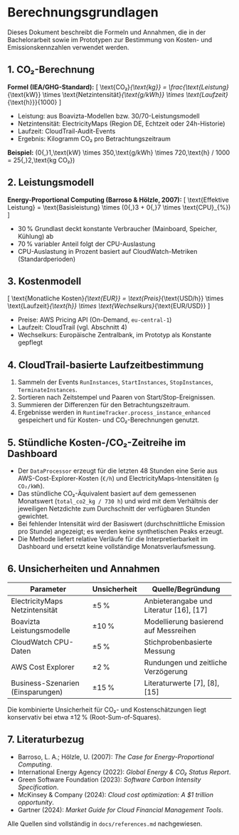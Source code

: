 # Berechnungsgrundlagen

Dieses Dokument beschreibt die Formeln und Annahmen, die in der Bachelorarbeit sowie im Prototypen zur Bestimmung von Kosten- und Emissionskennzahlen verwendet werden.

## 1. CO₂-Berechnung
**Formel (IEA/GHG-Standard):**
\[
\text{CO₂}_{\text{kg}} = \frac{\text{Leistung}_{\text{kW}} \times \text{Netzintensität}_{\text{g/kWh}} \times \text{Laufzeit}_{\text{h}}}{1000}
\]

- Leistung: aus Boavizta-Modellen bzw. 30/70-Leistungsmodell
- Netzintensität: ElectricityMaps (Region DE, Echtzeit oder 24h-Historie)
- Laufzeit: CloudTrail-Audit-Events
- Ergebnis: Kilogramm CO₂ pro Betrachtungszeitraum

**Beispiel:**
\(0{,}1\,\text{kW} \times 350\,\text{g/kWh} \times 720\,\text{h} / 1000 = 25{,}2\,\text{kg CO₂}\)

## 2. Leistungsmodell
**Energy-Proportional Computing (Barroso & Hölzle, 2007):**
\[
\text{Effektive Leistung} = \text{Basisleistung} \times (0{,}3 + 0{,}7 \times \text{CPU}_{\%})
\]

- 30 % Grundlast deckt konstante Verbraucher (Mainboard, Speicher, Kühlung) ab
- 70 % variabler Anteil folgt der CPU-Auslastung
- CPU-Auslastung in Prozent basiert auf CloudWatch-Metriken (Standardperioden)

## 3. Kostenmodell
\[
\text{Monatliche Kosten}_{\text{EUR}} = \text{Preis}_{\text{USD/h}} \times \text{Laufzeit}_{\text{h}} \times \text{Wechselkurs}_{\text{EUR/USD}}
\]

- Preise: AWS Pricing API (On-Demand, `eu-central-1`)
- Laufzeit: CloudTrail (vgl. Abschnitt 4)
- Wechselkurs: Europäische Zentralbank, im Prototyp als Konstante gepflegt

## 4. CloudTrail-basierte Laufzeitbestimmung
1. Sammeln der Events `RunInstances`, `StartInstances`, `StopInstances`, `TerminateInstances`.
2. Sortieren nach Zeitstempel und Paaren von Start/Stop-Ereignissen.
3. Summieren der Differenzen für den Betrachtungszeitraum.
4. Ergebnisse werden in `RuntimeTracker.process_instance_enhanced` gespeichert und für Kosten- und CO₂-Berechnungen genutzt.

## 5. Stündliche Kosten-/CO₂-Zeitreihe im Dashboard
- Der `DataProcessor` erzeugt für die letzten 48 Stunden eine Serie aus AWS-Cost-Explorer-Kosten (`€/h`) und ElectricityMaps-Intensitäten (`g CO₂/kWh`).
- Das stündliche CO₂-Äquivalent basiert auf dem gemessenen Monatswert (`total_co2_kg / 730 h`) und wird mit dem Verhältnis der jeweiligen Netzdichte zum Durchschnitt der verfügbaren Stunden gewichtet.
- Bei fehlender Intensität wird der Basiswert (durchschnittliche Emission pro Stunde) angezeigt; es werden keine synthetischen Peaks erzeugt.
- Die Methode liefert relative Verläufe für die Interpretierbarkeit im Dashboard und ersetzt keine vollständige Monatsverlaufsmessung.

## 6. Unsicherheiten und Annahmen
| Parameter | Unsicherheit | Quelle/Begründung |
|-----------|-------------|-------------------|
| ElectricityMaps Netzintensität | ±5 % | Anbieterangabe und Literatur [16], [17] |
| Boavizta Leistungsmodelle | ±10 % | Modellierung basierend auf Messreihen |
| CloudWatch CPU-Daten | ±5 % | Stichprobenbasierte Messung |
| AWS Cost Explorer | ±2 % | Rundungen und zeitliche Verzögerung |
| Business-Szenarien (Einsparungen) | ±15 % | Literaturwerte [7], [8], [15] |

Die kombinierte Unsicherheit für CO₂- und Kostenschätzungen liegt konservativ bei etwa ±12 % (Root-Sum-of-Squares).

## 7. Literaturbezug
- Barroso, L. A.; Hölzle, U. (2007): *The Case for Energy-Proportional Computing*.
- International Energy Agency (2022): *Global Energy & CO₂ Status Report*.
- Green Software Foundation (2023): *Software Carbon Intensity Specification*.
- McKinsey & Company (2024): *Cloud cost optimization: A $1 trillion opportunity*.
- Gartner (2024): *Market Guide for Cloud Financial Management Tools*.

Alle Quellen sind vollständig in `docs/references.md` nachgewiesen.
